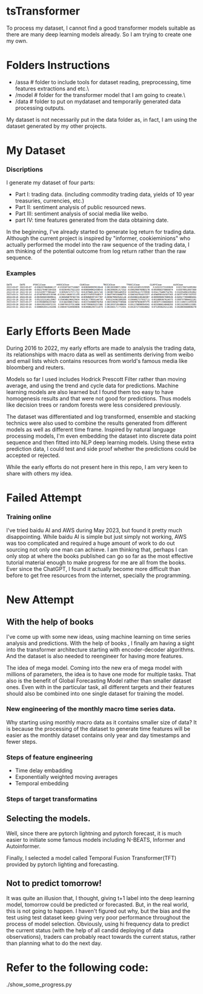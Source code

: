 # tsTransformer

To process my dataset, I cannot find a good transformer models suitable as there are many deep learning models already. So I am trying to create one my own.

# Folders Instructions

- /assa # folder to include tools for dataset reading, preprocessing, time features extractions and etc.\
- /model # folder for the transformer model that I am going to create.\
- /data # folder to put on mydataset and temporarily generated data processing outputs.

My dataset is not necessarily put in the data folder as, in fact, I am using the dataset generated by my other projects.

# My Dataset
### Discriptions
I generate my dataset of four parts:
- Part I: trading data. (including commodity trading data, yields of 10 year treasuries, currencies, etc.)
- Part II: sentiment analysis of public resourced news.
- Part III: sentiment analysis of social media like weibo.
- part IV: time features generated from the data obtaining date.

In the beginning, I've already started to generate log return for trading data. Although the current project is inspired 
by "informer, cookieminions" who actually performed the model into the raw sequence of the trading data, I am thinking
of the potential outcome from log return rather than the raw sequence.

### Examples
![sample_rawDataset_logr.png](sample_rawDataset_logr.png)

# Early Efforts Been Made
During 2016 to 2022, my early efforts are made to analysis the trading data, its relationships with macro data as well 
as sentiments deriving from weibo and email lists which contains resources from world's famous media like bloomberg and 
reuters. 

Models so far I used includes Hodrick Prescott Filter rather than moving average, and using the trend and cycle data for
predictions. Machine learning models are also learned but I found them too easy to have homogenesis results and that
were not good for predictions. Thus models like decision trees or random forests were less considered previously. 

The dataset was differentiated and log transformed, ensemble and stacking technics were also used to combine the results
generated from different models as well as different time frame. Inspired by natural language processing models, I'm even
embedding the dataset into discrete data point sequence and then fitted into NLP deep learning models. Using these extra
prediction data, I could test and side proof whether the predictions could be accepted or rejected.

While the early efforts do not present here in this repo, I am very keen to share with others my idea.

# Failed Attempt
### Training online
I've tried baidu AI and AWS during May 2023, but found it pretty much disappointing. While baidu AI is simple but just
simply not working, AWS was too complicated and required a huge amount of work to do out sourcing not only one man can 
achieve. I am thinking that, perhaps I can only stop at where the books published can go so far as the most effective 
tutorial material enough to make progress for me are all from the books. Ever since the ChatGPT, I found it actually 
become more difficult than before to get free resources from the internet, specially the programming. 

# New Attempt
## With the help of books
I've come up with some new ideas, using machine learning on time series analysis and predictions. With the help of books
, I finally am having a sight into the transformer architecture starting with encoder-decoder algorithms. And the 
dataset is also needed to reengineer for having more features.

The idea of mega model.
Coming into the new era of mega model with millions of parameters, the idea is to have one mode for multiple tasks. That
also is the benefit of Global Forecasting Model rather than smaller dataset ones. Even with in the particular task, all
different targets and their features should also be combined into one single dataset for training the model.

### New engineering of the monthly macro time series data.
Why starting using monthly macro data as it contains smaller size of data? It is because the processing of the dataset 
to generate time features will be easier as the monthly dataset contains only year and day timestamps and fewer steps.

### Steps of feature engineering

- Time delay embadding
- Exponentially weighted moving averages
- Temporal embedding

### Steps of target transformatins

## Selecting the models.
Well, since there are pytorch lightning and pytorch forecast, it is much easier to initiate some famous models including
N-BEATS, Informer and Autoinformer.

Finally, I selected a model called Temporal Fusion Transformer(TFT) provided by pytorch lighting and forecasting. 

## Not to predict tomorrow!

It was quite an illusion that, I thought, giving t+1 label into the deep learning model, tomorrow could be predicted or
forecasted. But, in the real world, this is not going to happen. I haven't figured out why, but the bias and the test 
using test dataset keep giving very poor performance throughout the process of model selection. Obviously, using hi 
frequency data to predict the current status (with the help of all candid deploying of data observations), traders can 
probably react towards the current status, rather than planning what to do the next day.

# Refer to the following code:
./show_some_progress.py